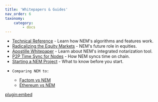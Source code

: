 ```yaml
---
title: 'Whitepapers & Guides'
nav_order: 6
taxonomy:
    category:
        - docs
---
```


* [Technical Reference](https://nem.io/NEM_techRef.pdf) - Learn how NEM's algorithms and features work.
* [Radicalizing the Equity Markets](https://nem.io/RadicalizingEquityMarket.pdf) - NEM's future role in equities.
* [Apostille Whitepaper](https://nem.io/ApostilleWhitePaper.pdf) - Learn about NEM's integrated notarization tool.
* [P2P Time Sync for Nodes](https://nem.ghost.io/first-ever-p2p-time-sync-for-nodes/) - How NEM syncs time on chain.
* [Starting a NEM Project](https://medium.com/@aleixmorgadas/how-to-start-a-nem-project-a622fa67e7be) - What to know before you start.
*     Comparing NEM to:
	* [Factom vs NEM](https://nem.ghost.io/factom_vs_apostille/)
	* [Ethereum vs NEM](https://nem.ghost.io/ethereum-versus-nem-the-obvious-choice/)

[plugin:embed](https://web.archive.org/web/20210814074405/https://forum.nem.io/t/stories-from-the-dev-front-diary/2641)